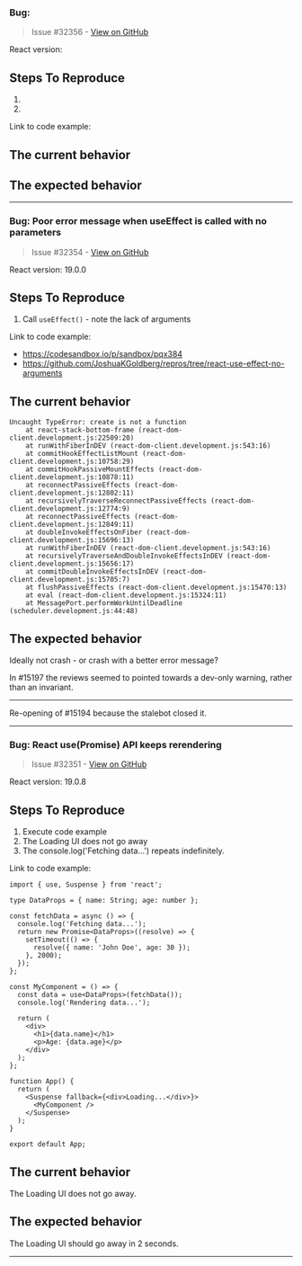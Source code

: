 ### Bug:

> Issue #32356 - [View on GitHub](https://github.com/facebook/react/issues/32356)

<!--
  Please provide a clear and concise description of what the bug is. Include
  screenshots if needed. Please test using the latest version of the relevant
  React packages to make sure your issue has not already been fixed.
-->

React version:

## Steps To Reproduce

1.
2.

<!--
  Your bug will get fixed much faster if we can run your code and it doesn't
  have dependencies other than React. Issues without reproduction steps or
  code examples may be immediately closed as not actionable.
-->

Link to code example:

<!--
  Please provide a CodeSandbox (https://codesandbox.io/s/new), a link to a
  repository on GitHub, or provide a minimal code example that reproduces the
  problem. You may provide a screenshot of the application if you think it is
  relevant to your bug report. Here are some tips for providing a minimal
  example: https://stackoverflow.com/help/mcve.
-->

## The current behavior


## The expected behavior


---

### Bug: Poor error message when useEffect is called with no parameters

> Issue #32354 - [View on GitHub](https://github.com/facebook/react/issues/32354)

<!--
  Please provide a clear and concise description of what the bug is. Include
  screenshots if needed. Please test using the latest version of the relevant
  React packages to make sure your issue has not already been fixed.
-->

React version: 19.0.0

## Steps To Reproduce

1. Call `useEffect()` - note the lack of arguments


Link to code example:

* https://codesandbox.io/p/sandbox/pqx384
* https://github.com/JoshuaKGoldberg/repros/tree/react-use-effect-no-arguments

## The current behavior

```plaintext
Uncaught TypeError: create is not a function
    at react-stack-bottom-frame (react-dom-client.development.js:22509:20)
    at runWithFiberInDEV (react-dom-client.development.js:543:16)
    at commitHookEffectListMount (react-dom-client.development.js:10758:29)
    at commitHookPassiveMountEffects (react-dom-client.development.js:10878:11)
    at reconnectPassiveEffects (react-dom-client.development.js:12802:11)
    at recursivelyTraverseReconnectPassiveEffects (react-dom-client.development.js:12774:9)
    at reconnectPassiveEffects (react-dom-client.development.js:12849:11)
    at doubleInvokeEffectsOnFiber (react-dom-client.development.js:15696:13)
    at runWithFiberInDEV (react-dom-client.development.js:543:16)
    at recursivelyTraverseAndDoubleInvokeEffectsInDEV (react-dom-client.development.js:15656:17)
    at commitDoubleInvokeEffectsInDEV (react-dom-client.development.js:15705:7)
    at flushPassiveEffects (react-dom-client.development.js:15470:13)
    at eval (react-dom-client.development.js:15324:11)
    at MessagePort.performWorkUntilDeadline (scheduler.development.js:44:48)
```

## The expected behavior

Ideally not crash - or crash with a better error message?

In #15197 the reviews seemed to pointed towards a dev-only warning, rather than an invariant.

---

Re-opening of #15194 because the stalebot closed it.

---

### Bug: React use(Promise) API keeps rerendering

> Issue #32351 - [View on GitHub](https://github.com/facebook/react/issues/32351)

<!--
  Please provide a clear and concise description of what the bug is. Include
  screenshots if needed. Please test using the latest version of the relevant
  React packages to make sure your issue has not already been fixed.
-->

React version: 19.0.8

## Steps To Reproduce

1. Execute code example
2. The Loading UI does not go away
3. The console.log('Fetching data...') repeats indefinitely.

<!--
  Your bug will get fixed much faster if we can run your code and it doesn't
  have dependencies other than React. Issues without reproduction steps or
  code examples may be immediately closed as not actionable.
-->

Link to code example:
```
import { use, Suspense } from 'react';

type DataProps = { name: String; age: number };

const fetchData = async () => {
  console.log('Fetching data...');
  return new Promise<DataProps>((resolve) => {
    setTimeout(() => {
      resolve({ name: 'John Doe', age: 30 });
    }, 2000);
  });
};

const MyComponent = () => {
  const data = use<DataProps>(fetchData());
  console.log('Rendering data...');

  return (
    <div>
      <h1>{data.name}</h1>
      <p>Age: {data.age}</p>
    </div>
  );
};

function App() {
  return (
    <Suspense fallback={<div>Loading...</div>}>
      <MyComponent />
    </Suspense>
  );
}

export default App;
```
<!--
  Please provide a CodeSandbox (https://codesandbox.io/s/new), a link to a
  repository on GitHub, or provide a minimal code example that reproduces the
  problem. You may provide a screenshot of the application if you think it is
  relevant to your bug report. Here are some tips for providing a minimal
  example: https://stackoverflow.com/help/mcve.
-->

## The current behavior
The Loading UI does not go away.

## The expected behavior
The Loading UI should go away in 2 seconds.


---

